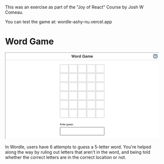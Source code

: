 This was an exercise as part of the "Joy of React" Course by Josh W Comeau.

You can test the game at: wordle-ashy-nu.vercel.app


# Word Game
![Demo showing the finished product, our Wordle clone](docs/wordle-demo.gif)

In Wordle, users have 6 attempts to guess a 5-letter word. You're helped along the way by ruling out letters that aren't in the word, and being told whether the correct letters are in the correct location or not.

